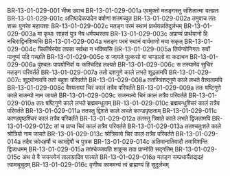 BR-13-01-029-001	भीष्म उवाच
BR-13-01-029-001a	एवमुक्तो मतङ्गस्तु संशितात्मा यतव्रतः
BR-13-01-029-001c	अतिष्ठदेकपादेन वर्षाणां शतमच्युत
BR-13-01-029-002a	तमुवाच ततः शक्रः पुनरेव महायशाः
BR-13-01-029-002c	मतङ्ग परमं स्थानं प्रार्थयन्नतिदुर्लभम्
BR-13-01-029-003a	मा कृथाः साहसं पुत्र नैष धर्मपथस्तव
BR-13-01-029-003c	अप्राप्यं प्रार्थयानो हि नचिराद्विनशिष्यसि
BR-13-01-029-004a	मतङ्ग परमं स्थानं वार्यमाणो मया सकृत्
BR-13-01-029-004c	चिकीर्षस्येव तपसा सर्वथा न भविष्यसि
BR-13-01-029-005a	तिर्यग्योनिगतः सर्वो मानुष्यं यदि गच्छति
BR-13-01-029-005c	स जायते पुल्कसो वा चण्डालो वा कदाचन
BR-13-01-029-006a	पुंश्चलः पापयोनिर्वा यः कश्चिदिह लक्ष्यते
BR-13-01-029-006c	स तस्यामेव सुचिरं मतङ्ग परिवर्तते
BR-13-01-029-007a	ततो दशगुणे काले लभते शूद्रतामपि
BR-13-01-029-007c	शूद्रयोनावपि ततो बहुशः परिवर्तते
BR-13-01-029-008a	ततस्त्रिंशद्गुणे काले लभते वैश्यतामपि
BR-13-01-029-008c	वैश्यतायां चिरं कालं तत्रैव परिवर्तते
BR-13-01-029-009a	ततः षष्टिगुणे काले राजन्यो नाम जायते
BR-13-01-029-009c	राजन्यत्वे चिरं कालं तत्रैव परिवर्तते
BR-13-01-029-010a	ततः षष्टिगुणे काले लभते ब्रह्मबन्धुताम्
BR-13-01-029-010c	ब्रह्मबन्धुश्चिरं कालं तत्रैव परिवर्तते
BR-13-01-029-011a	ततस्तु द्विशते काले लभते काण्डपृष्ठताम्
BR-13-01-029-011c	काण्डपृष्ठश्चिरं कालं तत्रैव परिवर्तते
BR-13-01-029-012a	ततस्तु त्रिशते काले लभते द्विजतामपि
BR-13-01-029-012c	तां च प्राप्य चिरं कालं तत्रैव परिवर्तते
BR-13-01-029-013a	ततश्चतुःशते काले श्रोत्रियो नाम जायते
BR-13-01-029-013c	श्रोत्रियत्वे चिरं कालं तत्रैव परिवर्तते
BR-13-01-029-014a	तदैव क्रोधहर्षौ च कामद्वेषौ च पुत्रक
BR-13-01-029-014c	अतिमानातिवादौ तमाविशन्ति द्विजाधमम्
BR-13-01-029-015a	तांश्चेज्जयति शत्रून्स तदा प्राप्नोति सद्गतिम्
BR-13-01-029-015c	अथ ते वै जयन्त्येनं तालाग्रादिव पात्यते
BR-13-01-029-016a	मतङ्ग सम्प्रधार्यैतद्यदहं त्वामचूचुदम्
BR-13-01-029-016c	वृणीष्व काममन्यं त्वं ब्राह्मण्यं हि सुदुर्लभम्

